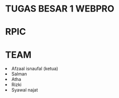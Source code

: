 # TUGAS BESAR 1 WEBPRO 

# RPIC

# TEAM
<li>Afzaal isnaufal (ketua)</li>
<li>Salman </li>
<li>Atha </li>
<li>Rizki </li>
<li>Syawal najat </li>

